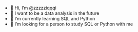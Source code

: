 - 👋 Hi, I’m @zzzzziqqqi
- 👀 I want to be a data analysis in the future
- 🌱 I’m currently learning SQL and Python
- 💞️ I’m looking for a person to study SQL or Python with me

<!---
zzzzziqqqi/zzzzziqqqi is a ✨ special ✨ repository because its `README.md` (this file) appears on your GitHub profile.
You can click the Preview link to take a look at your changes.
--->
